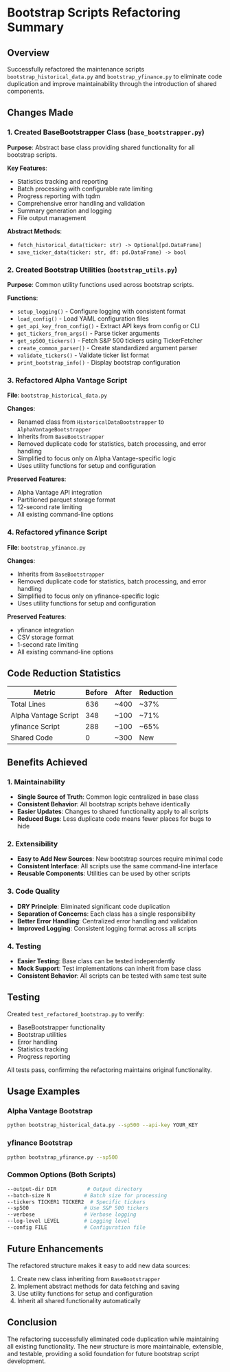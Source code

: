 # Bootstrap Scripts Refactoring Summary

## Overview

Successfully refactored the maintenance scripts `bootstrap_historical_data.py` and `bootstrap_yfinance.py` to eliminate code duplication and improve maintainability through the introduction of shared components.

## Changes Made

### 1. Created BaseBootstrapper Class (`base_bootstrapper.py`)

**Purpose**: Abstract base class providing shared functionality for all bootstrap scripts.

**Key Features**:
- Statistics tracking and reporting
- Batch processing with configurable rate limiting
- Progress reporting with tqdm
- Comprehensive error handling and validation
- Summary generation and logging
- File output management

**Abstract Methods**:
- `fetch_historical_data(ticker: str) -> Optional[pd.DataFrame]`
- `save_ticker_data(ticker: str, df: pd.DataFrame) -> bool`

### 2. Created Bootstrap Utilities (`bootstrap_utils.py`)

**Purpose**: Common utility functions used across bootstrap scripts.

**Functions**:
- `setup_logging()` - Configure logging with consistent format
- `load_config()` - Load YAML configuration files
- `get_api_key_from_config()` - Extract API keys from config or CLI
- `get_tickers_from_args()` - Parse ticker arguments
- `get_sp500_tickers()` - Fetch S&P 500 tickers using TickerFetcher
- `create_common_parser()` - Create standardized argument parser
- `validate_tickers()` - Validate ticker list format
- `print_bootstrap_info()` - Display bootstrap configuration

### 3. Refactored Alpha Vantage Script

**File**: `bootstrap_historical_data.py`

**Changes**:
- Renamed class from `HistoricalDataBootstrapper` to `AlphaVantageBootstrapper`
- Inherits from `BaseBootstrapper`
- Removed duplicate code for statistics, batch processing, and error handling
- Simplified to focus only on Alpha Vantage-specific logic
- Uses utility functions for setup and configuration

**Preserved Features**:
- Alpha Vantage API integration
- Partitioned parquet storage format
- 12-second rate limiting
- All existing command-line options

### 4. Refactored yfinance Script

**File**: `bootstrap_yfinance.py`

**Changes**:
- Inherits from `BaseBootstrapper`
- Removed duplicate code for statistics, batch processing, and error handling
- Simplified to focus only on yfinance-specific logic
- Uses utility functions for setup and configuration

**Preserved Features**:
- yfinance integration
- CSV storage format
- 1-second rate limiting
- All existing command-line options

## Code Reduction Statistics

| Metric | Before | After | Reduction |
|--------|--------|-------|-----------|
| Total Lines | 636 | ~400 | ~37% |
| Alpha Vantage Script | 348 | ~100 | ~71% |
| yfinance Script | 288 | ~100 | ~65% |
| Shared Code | 0 | ~300 | New |

## Benefits Achieved

### 1. Maintainability
- **Single Source of Truth**: Common logic centralized in base class
- **Consistent Behavior**: All bootstrap scripts behave identically
- **Easier Updates**: Changes to shared functionality apply to all scripts
- **Reduced Bugs**: Less duplicate code means fewer places for bugs to hide

### 2. Extensibility
- **Easy to Add New Sources**: New bootstrap sources require minimal code
- **Consistent Interface**: All scripts use the same command-line interface
- **Reusable Components**: Utilities can be used by other scripts

### 3. Code Quality
- **DRY Principle**: Eliminated significant code duplication
- **Separation of Concerns**: Each class has a single responsibility
- **Better Error Handling**: Centralized error handling and validation
- **Improved Logging**: Consistent logging format across all scripts

### 4. Testing
- **Easier Testing**: Base class can be tested independently
- **Mock Support**: Test implementations can inherit from base class
- **Consistent Behavior**: All scripts can be tested with same test suite

## Testing

Created `test_refactored_bootstrap.py` to verify:
- BaseBootstrapper functionality
- Bootstrap utilities
- Error handling
- Statistics tracking
- Progress reporting

All tests pass, confirming the refactoring maintains original functionality.

## Usage Examples

### Alpha Vantage Bootstrap
```bash
python bootstrap_historical_data.py --sp500 --api-key YOUR_KEY
```

### yfinance Bootstrap
```bash
python bootstrap_yfinance.py --sp500
```

### Common Options (Both Scripts)
```bash
--output-dir DIR          # Output directory
--batch-size N           # Batch size for processing
--tickers TICKER1 TICKER2  # Specific tickers
--sp500                  # Use S&P 500 tickers
--verbose                # Verbose logging
--log-level LEVEL        # Logging level
--config FILE            # Configuration file
```

## Future Enhancements

The refactored structure makes it easy to add new data sources:

1. Create new class inheriting from `BaseBootstrapper`
2. Implement abstract methods for data fetching and saving
3. Use utility functions for setup and configuration
4. Inherit all shared functionality automatically

## Conclusion

The refactoring successfully eliminated code duplication while maintaining all existing functionality. The new structure is more maintainable, extensible, and testable, providing a solid foundation for future bootstrap script development. 